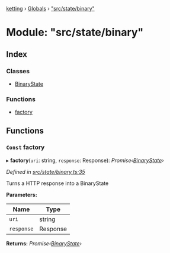 [ketting](../README.md) › [Globals](../globals.md) › ["src/state/binary"](_src_state_binary_.md)

# Module: "src/state/binary"

## Index

### Classes

* [BinaryState](../classes/_src_state_binary_.binarystate.md)

### Functions

* [factory](_src_state_binary_.md#const-factory)

## Functions

### `Const` factory

▸ **factory**(`uri`: string, `response`: Response): *Promise‹[BinaryState](../classes/_src_state_binary_.binarystate.md)›*

*Defined in [src/state/binary.ts:35](https://github.com/evert/ketting/blob/f7a0a1b/src/state/binary.ts#L35)*

Turns a HTTP response into a BinaryState

**Parameters:**

Name | Type |
------ | ------ |
`uri` | string |
`response` | Response |

**Returns:** *Promise‹[BinaryState](../classes/_src_state_binary_.binarystate.md)›*
